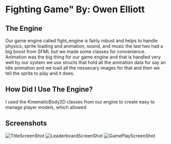 # Fighting Game" By: Owen Elliott

## The Engine
Our game engine called fight_engine is fairly robust and helps to handle physics, sprite loading and animation, sound, and music the last two had a big boost from SFML but we made some classes for convenience. Animation was the big thing for our game engine and that is handled very well by our system we use structs that hold all the animation data for say an Idle animation and we load all the nessecary images for that and then we tell the sprite to play and it does. 

## How Did I Use The Engine?
I used the KinematicBody2D classes from our engine to create easy to manage player models, which allowed

## Screenshots
![TitleScreenShot](./screenshots/DashSlashTitle.png)
![LeaderboardScreenShot](./screenshots/DashSlashLeaderboard.png)
![GamePlayScreenShot](./screenshots/DashSlashGamePlay.png)
